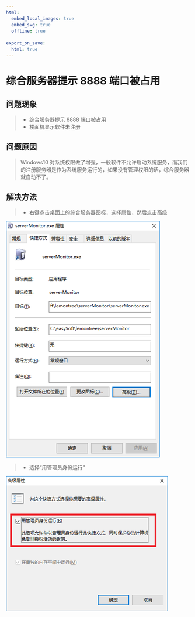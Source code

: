 ```yaml
---
html:
  embed_local_images: true
  embed_svg: true
  offline: true

export_on_save:
  html: true
---
```


# 综合服务器提示 8888 端口被占用

## 问题现象

> - 综合服务器提示 8888 端口被占用
> - 楼面机显示软件未注册

## 问题原因

> Windows10 对系统权限做了增强，一般软件不允许启动系统服务，而我们的注册服务器是作为系统服务运行的，如果没有管理权限的话，综合服务器就自动不了。

## 解决方法

> - 右键点击桌面上的综合服务器图标，选择属性，然后点击高级

![高级](images/1.1.attribute.png)

> - 选择“用管理员身份运行”

![用管理员身份运行](images/1.1.as_admin.png)
